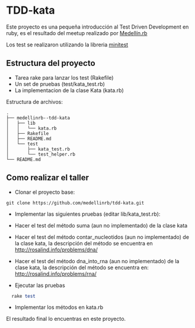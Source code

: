 TDD-kata
=========

Este proyecto es una pequeña introducción al Test Driven Development en ruby, es el resultado del meetup realizado por [Medellín.rb](http://www.meetup.com/medellin-rb/events/219258146/?_af_eid=219258146&a=uc1_te&_af=event)

Los test se realizaron utilizando la libreria [minitest](https://github.com/seattlerb/minitest)

Estructura del proyecto
-----------------------

- Tarea rake para lanzar los test (Rakefile)
- Un set de pruebas (test/kata_test.rb)
- La implementacion de la clase Kata (kata.rb)

Estructura de archivos:
```
.
├── medellinrb--tdd-kata
│   ├── lib
│   │   └── kata.rb
│   ├── Rakefile
│   ├── README.md
│   └── test
│       ├── kata_test.rb
│       └── test_helper.rb
└── README.md
```

Como realizar el taller
-----------------------

- Clonar el proyecto base:
```
git clone https://github.com/medellinrb/tdd-kata.git
```
- Implementar las siguientes pruebas (editar lib/kata_test.rb):
 - Hacer el test del método suma (aun no implementado) de la clase kata
 - Hacer el test del método contar_nucleotidos (aun no implementado) de la clase kata, la descripción del método se encuentra en http://rosalind.info/problems/dna/
 - Hacer el test del método dna_into_rna (aun no implementado) de la clase kata, la descripción del método se encuentra en: http://rosalind.info/problems/rna/

- Ejecutar las pruebas
``` ruby
  rake test
```
- Implementar los métodos en kata.rb
 

El resultado final lo encuentras en este proyecto.
